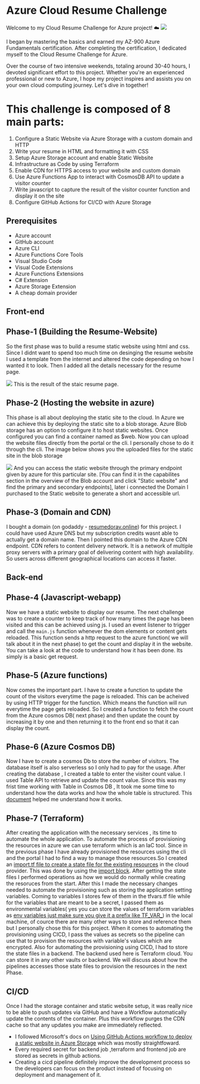 # Azure Cloud Resume Challenge
Welcome to my Cloud Resume Challenge for Azure project! ☁️
<img src="https://github.com/DorAvissar/ResumeChallenge-/blob/main/diagram.png?raw=true">

I began by mastering the basics and earned my AZ-900 Azure Fundamentals certification. After completing the certification, I dedicated myself to the Cloud Resume Challenge for Azure.

Over the course of two intensive weekends, totaling around 30-40 hours, I devoted significant effort to this project. Whether you're an experienced professional or new to Azure, I hope my project inspires and assists you on your own cloud computing journey. Let's dive in together!

# This challenge is composed of 8 main parts:

1. Configure a Static Website via Azure Storage with a custom domain and HTTP
2. Write your resume in HTML and formatting it with CSS
3. Setup Azure Storage account and enable Static Website
4. Infrastructure as Code by using Terraform
5. Enable CDN for HTTPS access to your website and custom domain
6. Use Azure Functions App to interact with CosmosDB API to update a visitor counter
7. Write javascript to capture the result of the visitor counter function and display it on the site
8. Configure GitHub Actions for CI/CD with Azure Storage


## Prerequisites
- Azure account
- GitHub account
- Azure CLI
- Azure Functions Core Tools
- Visual Studio Code
- Visual Code Extensions
- Azure Functions Extensions
- C# Extension
- Azure Storage Extension
- A cheap domain provider 

## Front-end
## Phase-1 (Building the Resume-Website)
<p>So the first phase was to build a resume static website using html and css. Since I didnt want to spend too much time on desinging the resume website I used a template from the internet and altered the code depending on how I wanted it to look. Then I added all the details necessary for the resume page.</p>
<img src="https://github.com/DorAvissar/ResumeChallenge-/blob/main/frontend/frontscreen.jpg?raw=true">
This is the result of the staic resume page.

## Phase-2 (Hosting the website in azure)
<p>This phase is all about deploying the static site to the cloud. In Azure we can achieve this by deploying the static site to a blob storage. Azure Blob storage has an option to configure it to host static websites. Once configured you can find a container named as $web. Now you can upload the website files directly from the portal or the cli. I personally chose to do it through the cli. The image below shows you the uploaded files for the static site in the blob storage</p>
<img src="https://github.com/DorAvissar/ResumeChallenge-/blob/main/frontend/WEB.jpg?raw=true">
And you can access the static website through the primary endpoint given by azure for this particular site. [You can find it in the capabilites section in the overview of the Blob account and click "Static website" and find the primary and secondary endpoints], later i connected the Domain I purchased to the Static website to generate a short and accessible url.

## Phase-3 (Domain and CDN)
I bought a domain (on godaddy -  <a href="https://azureresumesta.z20.web.core.windows.net/"> resumedorav.online</a>) for this project. 
I could have used Azure DNS but my subscription credits wasnt able to actually get a domain name. Then I pointed this domain to the Azure CDN endpoint. CDN refers to content delivery network. It is a network of multiple proxy servers with a primary goal of delivering content with high availability. So users across different geographical locations can access it faster.
  

## Back-end
## Phase-4 (Javascript-webapp)
Now we have a static website to display our resume. The next challenge was to create a counter to keep track of how many times the page has been visited and this can be achieved using js. 
I used an event listener to trigger and call the `main.js` function whenever the dom elements or content gets reloaded. This function sends a http request to the azure function( we will talk about it in the next phase) to get the count and display it in the website. You can take a look at the code to understand how it has been done. Its simply is a basic get request.

## Phase-5 (Azure functions)
Now comes the important part. I have to create a function to update the count of the visitors everytime the page is reloaded. This can be acheived by using HTTP trigger for the function. Which means the function will run everytime the page gets reloaded. So I created a function to fetch the count from the Azure cosmos DB( next phase) and then update the count by increasing it by one and then returning it to the front end so that it can display the count. 

## Phase-6 (Azure Cosmos DB)
Now I have to create a cosmos Db to store the number of visitors. The database itself is also serverless so I only had to pay for the usage. After creating the database , I created a table to enter the visiter count value. I used Table API to retrieve and update the count value. Since this was my frist time working with Table in Cosmos DB , It took me some time to understand how the data works and how the whole table is structured. This <a href="https://learn.microsoft.com/en-us/azure/cosmos-db/table/quickstart-python?tabs=azure-portal"> document</a> helped me understand how it works.

## Phase-7 (Terraform)
After creating the application with the necessary services , its time to automate the whole application. To automate the process of provisioning the resources in azure we can use terraform which is an IaC tool. Since in the previous phase I have already provisioned the resources using the cli and the portal I had to find a way to manage those resources.So I created an <a href="https://developer.hashicorp.com/terraform/language/import">import.tf file to create a state file for the existing resources</a> in the cloud provider. This was done by using the <a href="https://developer.hashicorp.com/terraform/language/import">import block</a>. After getting the state files I performed operations as how we would do normally while creating the resoruces from the start. After this I made the necessary changes needed to automate the provisioning such as storing the application setting variables. Coming to variables I stores few of them in the tfvars.tf file while for the variables that are meant to be a secret, I passed them as environmental variables( yes you can store the values of terraform variables as <a href="https://awstip.com/managing-secrets-on-terraform-71ed245a455f">env variables just make sure you give it a prefix like TF_VAR_<variable-name></a>) in the local machine, of cource there are many other ways to store and reference them but I personally chose this for this project. When it comes to automating the provisioning using CICD, I pass the values as secrets so the pipeline can use that to provision the resources with variable's values which are encrypted. Also for automating the provisioning using CICD, I had to store the state files in a backend. The backend used here is Terraform cloud. You can store it in any other vaults or backend. We will discuss about how the pipelines accesses those state files to provision the resources in the next Phase.

## CI/CD
Once I had the storage container and static website setup, it was really nice to be able to push updates via GitHub and have a Workflow automatically update the contents of the container. Plus this workflow purges the CDN cache so that any updates you make are immediately reflected.
- I followed Microsoft's docs on [Using GitHub Actions workflow to deploy a static website in Azure Storage](https://learn.microsoft.com/en-us/azure/storage/blobs/storage-blobs-static-site-github-actions?tabs=userlevel) which was mostly straightfoward. 
- Every required secret for backend job ,terraform and frontend job are stored as secrets in github actions. 
- Creating a cicd pipeline definitely improve the development process so the developers can focus on the product instead of focusing on deployment and management of it.

